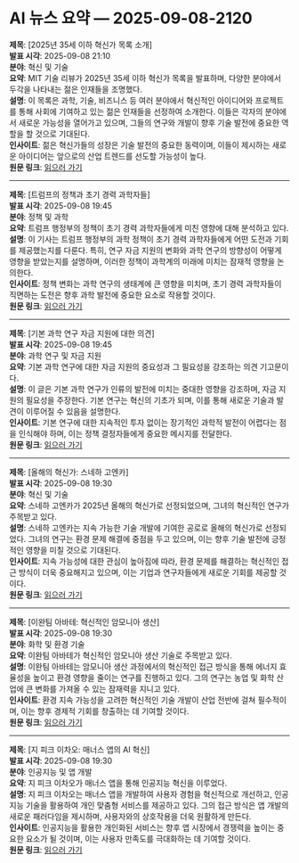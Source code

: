 # AI 뉴스 요약 — 2025-09-08-2120

**제목**: [2025년 35세 이하 혁신가 목록 소개]  
**발표 시각**: 2025-09-08 21:10  
**분야**: 혁신 및 기술  
**요약**: MIT 기술 리뷰가 2025년 35세 이하 혁신가 목록을 발표하며, 다양한 분야에서 두각을 나타내는 젊은 인재들을 조명했다.  
**설명**: 이 목록은 과학, 기술, 비즈니스 등 여러 분야에서 혁신적인 아이디어와 프로젝트를 통해 사회에 기여하고 있는 젊은 인재들을 선정하여 소개한다. 이들은 각자의 분야에서 새로운 가능성을 열어가고 있으며, 그들의 연구와 개발이 향후 기술 발전에 중요한 역할을 할 것으로 기대된다.  
**인사이트**: 젊은 혁신가들의 성장은 기술 발전의 중요한 동력이며, 이들이 제시하는 새로운 아이디어는 앞으로의 산업 트렌드를 선도할 가능성이 높다.  
**원문 링크**: [읽으러 가기](https://www.technologyreview.com/2025/09/08/1123361/the-download-introducing-our-35-innovators-under-35-list-for-2025/)

---

**제목**: [트럼프의 정책과 초기 경력 과학자들]  
**발표 시각**: 2025-09-08 19:45  
**분야**: 정책 및 과학  
**요약**: 트럼프 행정부의 정책이 초기 경력 과학자들에게 미친 영향에 대해 분석하고 있다.  
**설명**: 이 기사는 트럼프 행정부의 과학 정책이 초기 경력 과학자들에게 어떤 도전과 기회를 제공했는지를 다룬다. 특히, 연구 자금 지원의 변화와 과학 연구의 방향성이 어떻게 영향을 받았는지를 설명하며, 이러한 정책이 과학계의 미래에 미치는 잠재적 영향을 논의한다.  
**인사이트**: 정책 변화는 과학 연구의 생태계에 큰 영향을 미치며, 초기 경력 과학자들이 직면하는 도전은 향후 과학 발전에 중요한 요소로 작용할 것이다.  
**원문 링크**: [읽으러 가기](https://www.technologyreview.com/2025/09/08/1123166/trumps-policy-early-career-scientists/)

---

**제목**: [기본 과학 연구 자금 지원에 대한 의견]  
**발표 시각**: 2025-09-08 19:45  
**분야**: 과학 연구 및 자금 지원  
**요약**: 기본 과학 연구에 대한 자금 지원의 중요성과 그 필요성을 강조하는 의견 기고문이다.  
**설명**: 이 글은 기본 과학 연구가 인류의 발전에 미치는 중대한 영향을 강조하며, 자금 지원의 필요성을 주장한다. 기본 연구는 혁신의 기초가 되며, 이를 통해 새로운 기술과 발견이 이루어질 수 있음을 설명한다.  
**인사이트**: 기본 연구에 대한 지속적인 투자 없이는 장기적인 과학적 발전이 어렵다는 점을 인식해야 하며, 이는 정책 결정자들에게 중요한 메시지를 전달한다.  
**원문 링크**: [읽으러 가기](https://www.technologyreview.com/2025/09/08/1123214/opinion-basic-science-research-funding/)

---

**제목**: [올해의 혁신가: 스네하 고엔카]  
**발표 시각**: 2025-09-08 19:30  
**분야**: 혁신 및 기술  
**요약**: 스네하 고엔카가 2025년 올해의 혁신가로 선정되었으며, 그녀의 혁신적인 연구가 주목받고 있다.  
**설명**: 스네하 고엔카는 지속 가능한 기술 개발에 기여한 공로로 올해의 혁신가로 선정되었다. 그녀의 연구는 환경 문제 해결에 중점을 두고 있으며, 이는 향후 기술 발전에 긍정적인 영향을 미칠 것으로 기대된다.  
**인사이트**: 지속 가능성에 대한 관심이 높아짐에 따라, 환경 문제를 해결하는 혁신적인 접근 방식이 더욱 중요해지고 있으며, 이는 기업과 연구자들에게 새로운 기회를 제공할 것이다.  
**원문 링크**: [읽으러 가기](https://www.technologyreview.com/2025/09/08/1121509/innovator-of-the-year-sneha-goenka/)

---

**제목**: [이완팀 아바테: 혁신적인 암모니아 생산]  
**발표 시각**: 2025-09-08 19:30  
**분야**: 화학 및 환경 기술  
**요약**: 이완팀 아바테가 혁신적인 암모니아 생산 기술로 주목받고 있다.  
**설명**: 이완팀 아바테는 암모니아 생산 과정에서의 혁신적인 접근 방식을 통해 에너지 효율성을 높이고 환경 영향을 줄이는 연구를 진행하고 있다. 그의 연구는 농업 및 화학 산업에 큰 변화를 가져올 수 있는 잠재력을 지니고 있다.  
**인사이트**: 환경 지속 가능성을 고려한 혁신적인 기술 개발이 산업 전반에 걸쳐 필수적이며, 이는 향후 경제적 기회를 창출하는 데 기여할 것이다.  
**원문 링크**: [읽으러 가기](https://www.technologyreview.com/2025/09/08/1122179/iwnetim-abate-innovator-ammonia-production/)

---

**제목**: [지 피크 이차오: 매너스 앱의 AI 혁신]  
**발표 시각**: 2025-09-08 19:30  
**분야**: 인공지능 및 앱 개발  
**요약**: 지 피크 이차오가 매너스 앱을 통해 인공지능 혁신을 이루었다.  
**설명**: 지 피크 이차오는 매너스 앱을 개발하여 사용자 경험을 혁신적으로 개선하고, 인공지능 기술을 활용하여 개인 맞춤형 서비스를 제공하고 있다. 그의 접근 방식은 앱 개발의 새로운 패러다임을 제시하며, 사용자와의 상호작용을 더욱 원활하게 만든다.  
**인사이트**: 인공지능을 활용한 개인화된 서비스는 향후 앱 시장에서 경쟁력을 높이는 중요한 요소가 될 것이며, 이는 사용자 만족도를 극대화하는 데 기여할 것이다.  
**원문 링크**: [읽으러 가기](https://www.technologyreview.com/2025/09/08/1122642/ji-peak-yichao-innovator-manus-app-ai/)
